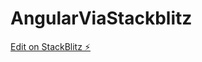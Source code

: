 # AngularViaStackblitz

[Edit on StackBlitz ⚡️](https://stackblitz.com/edit/stackblitz-starters-pyqumc)